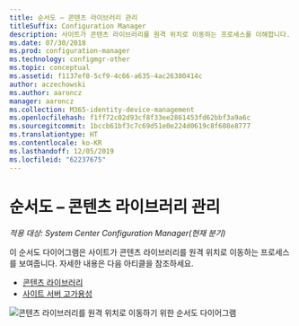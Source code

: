 ```yaml
---
title: 순서도 – 콘텐츠 라이브러리 관리
titleSuffix: Configuration Manager
description: 사이트가 콘텐츠 라이브러리를 원격 위치로 이동하는 프로세스를 이해합니다.
ms.date: 07/30/2018
ms.prod: configuration-manager
ms.technology: configmgr-other
ms.topic: conceptual
ms.assetid: f1137ef8-5cf9-4c66-a635-4ac26380414c
author: aczechowski
ms.author: aaroncz
manager: aaroncz
ms.collection: M365-identity-device-management
ms.openlocfilehash: f1ff72c02d93cf8f33ee2861453fd62bbf3a9a6c
ms.sourcegitcommit: 1bccb61bf3c7c69d51e0e224d0619c8f608e8777
ms.translationtype: HT
ms.contentlocale: ko-KR
ms.lasthandoff: 12/05/2019
ms.locfileid: "62237675"
---
```

# <a name="flowchart---manage-content-library"></a>순서도 – 콘텐츠 라이브러리 관리

*적용 대상: System Center Configuration Manager(현재 분기)*

이 순서도 다이어그램은 사이트가 콘텐츠 라이브러리를 원격 위치로 이동하는 프로세스를 보여줍니다. 자세한 내용은 다음 아티클을 참조하세요.  
- [콘텐츠 라이브러리](/sccm/core/plan-design/hierarchy/the-content-library)  
- [사이트 서버 고가용성](/sccm/core/servers/deploy/configure/site-server-high-availability)

![콘텐츠 라이브러리를 원격 위치로 이동하기 위한 순서도 다이어그램](media/manage-content-library-flowchart.png)

